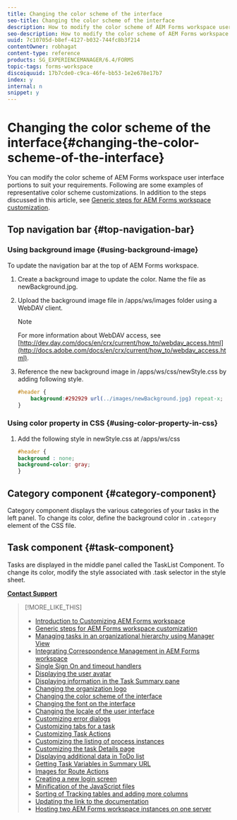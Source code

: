 ```yaml
---
title: Changing the color scheme of the interface
seo-title: Changing the color scheme of the interface
description: How to modify the color scheme of AEM Forms workspace user interface portions selectively.
seo-description: How to modify the color scheme of AEM Forms workspace user interface portions selectively.
uuid: 7c10705d-b8ef-4127-b032-744fc8b3f214
contentOwner: robhagat
content-type: reference
products: SG_EXPERIENCEMANAGER/6.4/FORMS
topic-tags: forms-workspace
discoiquuid: 17b7cde0-c9ca-46fe-bb53-1e2e678e17b7
index: y
internal: n
snippet: y
---
```


# Changing the color scheme of the interface{#changing-the-color-scheme-of-the-interface}

You can modify the color scheme of AEM Forms workspace user interface portions to suit your requirements. Following are some examples of representative color scheme customizations. In addition to the steps discussed in this article, see [Generic steps for AEM Forms workspace customization](../../forms/using/generic-steps-html-workspace-customization.md).

## Top navigation bar {#top-navigation-bar}

### Using background image {#using-background-image}

To update the navigation bar at the top of AEM Forms workspace.

1. Create a background image to update the color. Name the file as newBackground.jpg.
1. Upload the background image file in /apps/ws/images folder using a WebDAV client.

   >[!NOTE]
   >
   >For more information about WebDAV access, see [http://dev.day.com/docs/en/crx/current/how_to/webdav_access.html](http://docs.adobe.com/docs/en/crx/current/how_to/webdav_access.html).

1. Reference the new background image in /apps/ws/css/newStyle.css by adding following style.

   ```css
   #header {
       background:#292929 url(../images/newBackground.jpg) repeat-x;
   }
   ```

### Using color property in CSS {#using-color-property-in-css}

1. Add the following style in newStyle.css at /apps/ws/css

   ```css
   #header {
   background : none;
   background-color: gray;
   }
   ```

## Category component {#category-component}

Category component displays the various categories of your tasks in the left panel. To change its color, define the background color in `.category` element of the CSS file.

## Task component {#task-component}

Tasks are displayed in the middle panel called the TaskList Component. To change its color, modify the style associated with .task selector in the style sheet.

[**Contact Support**](https://www.adobe.com/account/sign-in.supportportal.html)

>[!MORE_LIKE_THIS]
>
>* [Introduction to Customizing AEM Forms workspace](../../forms/using/introduction-customizing-html-workspace.md)
>* [Generic steps for AEM Forms workspace customization](../../forms/using/generic-steps-html-workspace-customization.md)
>* [Managing tasks in an organizational hierarchy using Manager View](../../forms/using/tasks-organizational-hierarchy-using-manager.md)
>* [Integrating Correspondence Management in AEM Forms workspace](../../forms/using/integrating-correspondence-management-html-workspace.md)
>* [Single Sign On and timeout handlers](../../forms/using/single-sign-timeout-handlers.md)
>* [Displaying the user avatar](../../forms/using/displaying-user-avatar.md)
>* [Displaying information in the Task Summary pane](../../forms/using/displaying-information-task-summary-pane.md)
>* [Changing the organization logo](../../forms/using/changing-organization-logo-branding.md)
>* [Changing the color scheme of the interface](../../forms/using/changing-color-scheme-interface.md)
>* [Changing the font on the interface](../../forms/using/changing-font-interface.md)
>* [Changing the locale of the user interface](../../forms/using/changing-locale-user-interface.md)
>* [Customizing error dialogs](../../forms/using/customizing-error-dialogs.md)
>* [Customizing tabs for a task](../../forms/using/customizing-tabs-task.md)
>* [Customizing Task Actions](../../forms/using/customizing-task-actions.md)
>* [Customizing the listing of process instances](../../forms/using/customizing-listing-process-instances.md)
>* [Customizing the task Details page](../../forms/using/customizing-task-details-page.md)
>* [Displaying additional data in ToDo list](../../forms/using/display-additional-data-in-todo-list.md)
>* [Getting Task Variables in Summary URL](../../forms/using/getting-task-variables-summary-url.md)
>* [Images for Route Actions](../../forms/using/images-route-actions.md)
>* [Creating a new login screen](../../forms/using/creating-new-login-screen.md)
>* [Minification of the JavaScript files](../../forms/using/minification-javascript-files.md)
>* [Sorting of Tracking tables and adding more columns](../../forms/using/sorting-tracking-tables-add-columns.md)
>* [Updating the link to the documentation](../../forms/using/updating-link-help-documentation.md)
>* [Hosting two AEM Forms workspace instances on one server](../../forms/using/two-html-workspace-instances-one.md)
